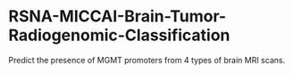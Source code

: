 # RSNA-MICCAI-Brain-Tumor-Radiogenomic-Classification
Predict the presence of MGMT promoters from 4 types of brain MRI scans.
